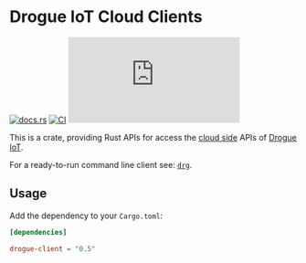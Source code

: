 # Drogue IoT Cloud Clients

[![docs.rs](https://docs.rs/drogue-client/badge.svg)](https://docs.rs/drogue-client)
[![CI](https://github.com/drogue-iot/drogue-client/workflows/CI/badge.svg)](https://github.com/drogue-iot/drogue-client/actions?query=workflow%3A%22CI%22)
[![Matrix](https://img.shields.io/matrix/drogue-iot:matrix.org)](https://matrix.to/#/#drogue-iot:matrix.org)

This is a crate, providing Rust APIs for access the [cloud side](https://github.com/drogue-iot/drogue-cloud)
APIs of [Drogue IoT](https://drogue.io).

For a ready-to-run command line client see: [`drg`](https://github.com/drogue-iot/drg).

## Usage

Add the dependency to your `Cargo.toml`:

~~~toml
[dependencies]

drogue-client = "0.5"
~~~

